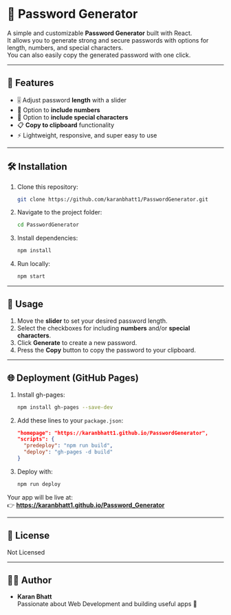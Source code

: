 # 🔑 Password Generator

A simple and customizable **Password Generator** built with React.  
It allows you to generate strong and secure passwords with options for length, numbers, and special characters.  
You can also easily copy the generated password with one click.

---

## 🚀 Features
- 🎚️ Adjust password **length** with a slider
- 🔢 Option to **include numbers**
- 🔡 Option to **include special characters**
- 📋 **Copy to clipboard** functionality
- ⚡ Lightweight, responsive, and super easy to use

---

## 🛠️ Installation

1. Clone this repository:
   ```bash
   git clone https://github.com/karanbhatt1/PasswordGenerator.git
   ```
2. Navigate to the project folder:
   ```bash
   cd PasswordGenerator
   ```
3. Install dependencies:
   ```bash
   npm install
   ```
4. Run locally:
   ```bash
   npm start
   ```

---

## 📖 Usage
1. Move the **slider** to set your desired password length.  
2. Select the checkboxes for including **numbers** and/or **special characters**.  
3. Click **Generate** to create a new password.  
4. Press the **Copy** button to copy the password to your clipboard.

---

## 🌐 Deployment (GitHub Pages)

1. Install gh-pages:
   ```bash
   npm install gh-pages --save-dev
   ```
2. Add these lines to your `package.json`:
   ```json
   "homepage": "https://karanbhatt1.github.io/PasswordGenerator",
   "scripts": {
     "predeploy": "npm run build",
     "deploy": "gh-pages -d build"
   }
   ```
3. Deploy with:
   ```bash
   npm run deploy
   ```

Your app will be live at:  
👉 **https://karanbhatt1.github.io/Password_Generator**

---

## 📜 License
Not Licensed

---

## 👨‍💻 Author
- **Karan Bhatt**  
  Passionate about Web Development and building useful apps 🚀
